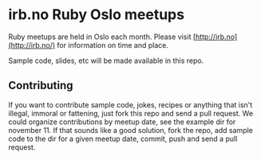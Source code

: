 irb.no Ruby Oslo meetups
========================

Ruby meetups are held in Oslo each month. Please visit [http://irb.no](http://irb.no/) for information on time and place.

Sample code, slides, etc will be made available in this repo.

Contributing
------------

If you want to contribute sample code, jokes, recipes or anything that isn't illegal, immoral or fattening, just fork this repo and send a pull request. We could organize contributions by meetup date, see the example dir for november 11. If that sounds like a good solution, fork the repo, add sample code to the dir for a given meetup date, commit, push and send a pull request.